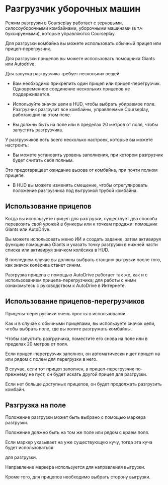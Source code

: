 # Разгрузчик уборочных машин

  
  
Режим разгрузки в Courseplay работает с зерновыми, силосоуборочными комбайнами, уборочными машинами (в т.ч буксируемыми), которые управляются Courseplay.  
  
Для разгрузки комбайна вы можете использовать обычный прицеп или прицеп-перегрузчик.  
  
Для разгрузки прицепов вы можете использовать помощника Giants или Autodrive.  
  
Для запуска разгрузчика требует нескольких вещей:  
  
    
- Вам необходимо прикрепить один прицеп или прицеп-перегрузчик. Одновременное соединение нескольких прицепов не поддерживается.  
  
    
- Используйте значок цели в HUD, чтобы выбрать убираемое поле. Разгрузчик разгрузит все комбайны, управляемые Courseplay, работающих на этом поле.  
  
    
- Вы должны быть на поле или в пределах 20 метров от поля, чтобы запустить разгрузчика.  
  
  
  
У разгрузчиков есть всего несколько настроек, которые вы можете настроить:  
  
    
- Вы можете установить уровень заполнения, при котором разгрузчик будет считать себя полным.  
  
Это предотвращает ожидание вызова от комбайна, при почти полном прицепе.  
  
    
- В HUD вы можете изменять смещение, чтобы отрегулировать положение разгрузчика под выгрузной трубой комбайна.  
  


## Использование прицепов

  
  
Когда вы используете прицеп для разгрузки, существует два способа перевозить свой урожай в бункеры или к точкам продажи: помощник Giants или AutoDrive.  
  
Вы можете использовать меню ИИ и создать задание, затем активируя функцию помощника Giants и указать точку разгрузки в нижней части списка или активируя значком колёсика в HUD.  
  
В последнем случае вы должны выбрать станцию выгрузки после того, как значок колёсика станет синим.  
  
  
  
Разгрузка прицепа с помощью AutoDrive работает так же, как и с использованием прицепа-перегрузчика; для работы с ними ознакомьтесь с руководством к AutoDrive в Интернете.  
  


## Использование прицепов-перегрузчиков

  
  
Прицепы-перегрузчики очень просты в использовании.  
  
Как и в случае с обычными прицепами, вы используете значок цели, чтобы выбрать поле, где вы хотите разгружать комбайны.  
  
Чтобы запустить разгрузчика, поместите его снова на поле или в пределах 20 метров от поля.  
  
Если прицеп-перегрузчик заполнен, он автоматически ищет прицеп на или рядом с полем для перегрузки в него.  
  
В случае, если  тот прицеп заполнен, а прицеп-перегрузчик по-прежнему не пуст, он будет искать другой прицеп для разгрузки.  
  
Если нет больше доступных прицепов, он будет продолжать разгрузить комбайн.  
  


## Разгрузка на поле

  
  
Положение разгрузки может быть выбрано с помощью маркера разгрузки.  
  
Положение должно быть на том же поле или рядом с краем поля.  
  
Если маркер указывает на уже существующую кучу, тогда эта куча будет использоваться   
  
для разгрузки.  
  
Направление маркера используется для направления выгрузки.  
  
Кроме того, для прицепов необходимо выбрать сторону выгрузки.  
  


